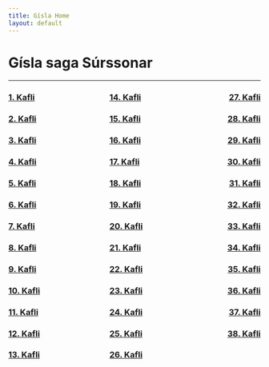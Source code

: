 ```yaml
---
title: Gísla Home
layout: default
---
```


# Gísla saga Súrssonar

---

### <div style="float: left"><a href="http://rcblack.net/Gisla_saga/Gisla_1">1. Kafli</a></div>
### <div style="float: right"><a href="http://rcblack.net/Gisla_saga/Gisla_27">27. Kafli</a></div>
### <div style="margin: 0 auto; width: 100px;"><a href="http://rcblack.net/Gisla_saga/Gisla_14">14. Kafli</a></div>

### <div style="float: left"><a href="http://rcblack.net/Gisla_saga/Gisla_2">2. Kafli</a></div>
### <div style="float: right"><a href="http://rcblack.net/Gisla_saga/Gisla_28">28. Kafli</a></div>
### <div style="margin: 0 auto; width: 100px;"><a href="http://rcblack.net/Gisla_saga/Gisla_15">15. Kafli</a></div>

### <div style="float: left"><a href="http://rcblack.net/Gisla_saga/Gisla_3">3. Kafli</a></div>
### <div style="float: right"><a href="http://rcblack.net/Gisla_saga/Gisla_29">29. Kafli</a></div>
### <div style="margin: 0 auto; width: 100px;"><a href="http://rcblack.net/Gisla_saga/Gisla_16">16. Kafli</a></div>

### <div style="float: left"><a href="http://rcblack.net/Gisla_saga/Gisla_4">4. Kafli</a></div>
### <div style="float: right"><a href="http://rcblack.net/Gisla_saga/Gisla_30">30. Kafli</a></div>
### <div style="margin: 0 auto; width: 100px;"><a href="http://rcblack.net/Gisla_saga/Gisla_17">17. Kafli</a></div>

### <div style="float: left"><a href="http://rcblack.net/Gisla_saga/Gisla_5">5. Kafli</a></div>
### <div style="float: right"><a href="http://rcblack.net/Gisla_saga/Gisla_31">31. Kafli</a></div>
### <div style="margin: 0 auto; width: 100px;"><a href="http://rcblack.net/Gisla_saga/Gisla_18">18. Kafli</a></div>

### <div style="float: left"><a href="http://rcblack.net/Gisla_saga/Gisla_6">6. Kafli</a></div>
### <div style="float: right"><a href="http://rcblack.net/Gisla_saga/Gisla_32">32. Kafli</a></div>
### <div style="margin: 0 auto; width: 100px;"><a href="http://rcblack.net/Gisla_saga/Gisla_19">19. Kafli</a></div>

### <div style="float: left"><a href="http://rcblack.net/Gisla_saga/Gisla_7">7. Kafli</a></div>
### <div style="float: right"><a href="http://rcblack.net/Gisla_saga/Gisla_33">33. Kafli</a></div>
### <div style="margin: 0 auto; width: 100px;"><a href="http://rcblack.net/Gisla_saga/Gisla_20">20. Kafli</a></div>

### <div style="float: left"><a href="http://rcblack.net/Gisla_saga/Gisla_8">8. Kafli</a></div>
### <div style="float: right"><a href="http://rcblack.net/Gisla_saga/Gisla_34">34. Kafli</a></div>
### <div style="margin: 0 auto; width: 100px;"><a href="http://rcblack.net/Gisla_saga/Gisla_21">21. Kafli</a></div>

### <div style="float: left"><a href="http://rcblack.net/Gisla_saga/Gisla_9">9. Kafli</a></div>
### <div style="float: right"><a href="http://rcblack.net/Gisla_saga/Gisla_35">35. Kafli</a></div>
### <div style="margin: 0 auto; width: 100px;"><a href="http://rcblack.net/Gisla_saga/Gisla_22">22. Kafli</a></div>

### <div style="float: left"><a href="http://rcblack.net/Gisla_saga/Gisla_10">10. Kafli</a></div>
### <div style="float: right"><a href="http://rcblack.net/Gisla_saga/Gisla_36">36. Kafli</a></div>
### <div style="margin: 0 auto; width: 100px;"><a href="http://rcblack.net/Gisla_saga/Gisla_23">23. Kafli</a></div>

### <div style="float: left"><a href="http://rcblack.net/Gisla_saga/Gisla_11">11. Kafli</a></div>
### <div style="float: right"><a href="http://rcblack.net/Gisla_saga/Gisla_37">37. Kafli</a></div>
### <div style="margin: 0 auto; width: 100px;"><a href="http://rcblack.net/Gisla_saga/Gisla_24">24. Kafli</a></div>

### <div style="float: left"><a href="http://rcblack.net/Gisla_saga/Gisla_12">12. Kafli</a></div>
### <div style="float: right"><a href="http://rcblack.net/Gisla_saga/Gisla_38">38. Kafli</a></div>
### <div style="margin: 0 auto; width: 100px;"><a href="http://rcblack.net/Gisla_saga/Gisla_25">25. Kafli</a></div>

### <div style="float: left"><a href="http://rcblack.net/Gisla_saga/Gisla_13">13. Kafli</a></div>
### <div style="margin: 0 auto; width: 100px;"><a href="http://rcblack.net/Gisla_saga/Gisla_26">26. Kafli</a></div>
